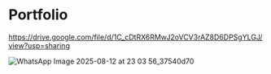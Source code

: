 # Portfolio

https://drive.google.com/file/d/1C_cDtRX6RMwJ2oVCV3rAZ8D6DPSgYLGJ/view?usp=sharing

![WhatsApp Image 2025-08-12 at 23 03 56_37540d70](https://github.com/user-attachments/assets/87e0289b-3bc6-4b3d-b05c-c96105e5b137)
